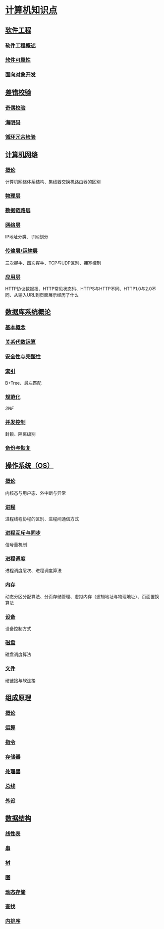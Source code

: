 <link rel="stylesheet" href="https://zhmhbest.gitee.io/hellomathematics/style/index.css">
<script src="https://zhmhbest.gitee.io/hellomathematics/style/index.js"></script>

# [计算机知识点](https://github.com/zhmhbest/HelloComputer)

## [软件工程](./SoftwareEngineering/index.html)

### [软件工程概述](./SoftwareEngineering/index.html#软件工程概述)

### [软件可靠性](./SoftwareEngineering/index.html#软件可靠性)

### [面向对象开发](./SoftwareEngineering/index.html#面向对象开发)

## [差错校验](./ErrorChecking/index.html)

### [奇偶校验](./ErrorChecking/index.html#奇偶校验)

### [海明码](./ErrorChecking/index.html#海明码hamming)

### [循环冗余检验](./ErrorChecking/index.html#循环冗余检验crc)

## [计算机网络](./Network/index.html)

### [概论](./Network/index.html#概论)

<span class='highlight'>计算机网络体系结构</span>、<span class='highlight'>集线器交换机路由器的区别</span>

### [物理层](./Network/index.html#物理层)

### [数据链路层](./Network/index.html#数据链路层)

### [网络层](./Network/index.html#网络层)

<span class='highlight'>IP地址分类</span>、<span class='highlight'>子网划分</span>

### [传输层/运输层](./Network/index.html#传输层运输层)

<span class='highlight'>三次握手</span>、<span class='highlight'>四次挥手</span>、<span class='highlight'>TCP与UDP区别</span>、<span class='highlight'>拥塞控制</span>

### [应用层](./Network/index.html#应用层)

<span class='highlight'>HTTP协议数据报</span>、<span class='highlight'>HTTP常见状态码</span>、<span class='highlight'>HTTPS与HTTP不同</span>、<span class='highlight'>HTTP1.0与2.0不同</span>、<span class='highlight'>从输入URL到页面展示经历了什么</span>

## [数据库系统概论](./DBTheory/index.html)

### [基本概念](./DBTheory/index.html#基本概念)

### [关系代数运算](./DBTheory/index.html#关系代数运算)

### [安全性与完整性](./DBTheory/index.html#安全性与完整性)

### [索引](./DBTheory/index.html#索引)

<span class='highlight'>B+Tree</span>、<span class='highlight'>最左匹配</span>

### [规范化](./DBTheory/index.html#规范化)

<span class='highlight'>*3NF*</span>

### [并发控制](./DBTheory/index.html#并发控制)

<span class='highlight'>封锁</span>、<span class='highlight'>隔离级别</span>

### [备份与恢复](./DBTheory/index.html#备份与恢复)

## [操作系统（OS）](./OS/index.html)

### [概论](./OS/index.html#概论)

<span class='highlight'>内核态与用户态</span>、<span class='highlight'>外中断与异常</span>

### [进程](./OS/index.html#进程)

<span class='highlight'>进程线程协程的区别</span>、<span class='highlight'>进程间通信方式</span>

### [进程互斥与同步](./OS/index.html#进程互斥与同步)

<span class='highlight'>信号量机制</span>

### [进程调度](./OS/index.html#进程调度)

<span class='highlight'>进程调度层次</span>、<span class='highlight'>进程调度算法</span>

### [内存](./OS/index.html#内存)

<span class='highlight'>动态分区分配算法</span>、<span class='highlight'>分页存储管理</span>、<span class='highlight'>虚拟内存（逻辑地址与物理地址）</span>、<span class='highlight'>页面置换算法</span>

### [设备](./OS/index.html#设备)

<span class='highlight'>设备控制方式</span>

### [磁盘](./OS/index.html#磁盘)

<span class='highlight'>磁盘调度算法</span>

### [文件](./OS/index.html#文件)

<span class='highlight'>硬链接与软连接</span>

## [组成原理](./Compose/index.html)

### [概论](./Compose/index.html#概论)

### [运算](./Compose/index.html#运算)

### [指令](./Compose/index.html#指令)

### [存储器](./Compose/index.html#存储器)

### [处理器](./Compose/index.html#处理器)

### [总线](./Compose/index.html#总线)

### [外设](./Compose/index.html#外设)

## [数据结构](./DataStruct/index.html)

### [线性表](./DataStruct/index.html#线性表)

### [串](./DataStruct/index.html#串)

### [树](./DataStruct/index.html#树)

### [图](./DataStruct/index.html#图)

### [动态存储](./DataStruct/index.html#动态存储)

### [查找](./DataStruct/index.html#查找)

### [内排序](./DataStruct/index.html#内排序)
